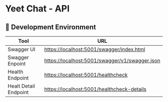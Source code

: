 # Yeet Chat - API

## 🔧 Development Environment

 Tool | URL
--- | --
 Swagger UI | <https://localhost:5001/swagger/index.html>
 Swagger Enpoint | <https://localhost:5001/swagger/v1/swagger.json>
 Health Endpoint | <https://localhost:5001/healthcheck>
 Healt Detail Endpoint | <https://localhost:5001/healthcheck-details>
